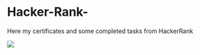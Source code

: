 # Hacker-Rank-
Here my certificates and some completed tasks from HackerRank

<img src="Certificates/python_basic certificate.pdf">
